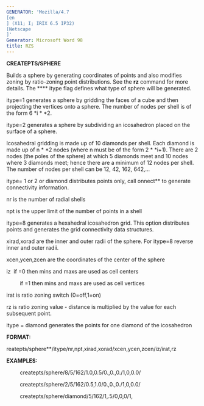 ```yaml
---
GENERATOR: 'Mozilla/4.7 
[en
] (X11; I; IRIX 6.5 IP32) 
[Netscape
]'
Generator: Microsoft Word 98
title: RZS
---
```


 **CREATEPTS/SPHERE**

Builds a sphere by generating coordinates of points and also modifies
zoning by ratio-zoning point distributions. See the **rz** command for
more details. The **** itype flag defines what type of sphere will be
generated.

itype=1 generates a sphere by gridding the faces of a cube and then
projecting the vertices onto a sphere. The number of nodes per shell is
of the form 6
*i
*
*2.

itype=2 generates a sphere by subdividing an icosahedron placed on the
surface of a sphere.

Icosahedral gridding is made up of 10 diamonds per shell. Each diamond
is made up of n
*
*2 nodes (where n must be of the form 2
*
*i+1). There
are 2 nodes (the poles of the sphere) at which 5 diamonds meet and 10
nodes where 3 diamonds meet; hence there are a minimum of 12 nodes per
shell. The number of nodes per shell can be 12, 42, 162, 642,...

itype= 1 or 2 or diamond distributes points only, call onnect** to
generate connectivity information.

nr is the number of radial shells

npt is the upper limit of the number of points in a shell

itype=8 generates a hexahedral icosahedron grid. This option distributes
points and generates the grid connectivity data structures.

xirad,xorad are the inner and outer radii of the sphere. For itype=8
reverse inner and outer radii.

xcen,ycen,zcen are the coordinates of the center of the sphere

iz  if =0 then mins and maxs are used as cell centers

         if =1 then mins and maxs are used as cell vertices

irat is ratio zoning switch (0=off,1=on)

rz is ratio zoning value - distance is multiplied by the value for each
subsequent point.

itype = diamond generates the points for one diamond of the icosahedron

**FORMAT:**

reatepts/sphere**/itype/nr,npt,xirad,xorad/xcen,ycen,zcen/iz/irat,rz



**EXAMPLES:**

         createpts/sphere/8/5/162/1.0,0.5/0.,0.,0./1,0,0.0/

         createpts/sphere/2/5/162/0.5,1.0/0.,0.,0./1,0,0.0/

         createpts/sphere/diamond/5/162/1,.5/0,0,0/1,

 

